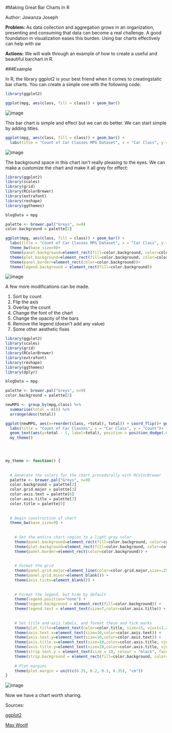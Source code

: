 #Making Great Bar Charts In R

Author: Jowanza Joseph

**Problem:** As data collection and aggregation grows in an organization, presenting and consuming that data can become a real challenge. A good foundation in visualization eases this burden. Using bar charts effectively can help with sw

**Actions:** We will walk through an example of how to create a useful and beautiful barchart in R. 

###Example

In R, the library ggplot2 is your best friend when it comes to creatingstatic bar charts. You can create a simple one with the following code:

```R
library(ggplot2)

ggplot(mpg, aes(class, fill = class)) + geom_bar()

```
![image](http://i.imgur.com/ZPrONaq.png)

This bar chart is simple and effect but we can do better. We can start simple by adding titles.

```R
ggplot(mpg, aes(class, fill = class)) + geom_bar() +
  labs(title = "Count of Car Classes MPG Dataset", x = "Car Class", y = "Count")
```

![image](http://i.imgur.com/56OPrfU.png)

The background space in this chart isn't really pleasing to the eyes. We can make a customize the chart and make it all grey for effect:

```R
library(ggplot2)
library(scales)
library(grid) 
library(RColorBrewer)
library(extrafont)
library(reshape)
library(ggthemes)

blogData = mpg

palette <- brewer.pal("Greys", n=9)
color.background = palette[2]

ggplot(mpg, aes(class, fill = class)) + geom_bar() +
  labs(title = "Count of Car Classes MPG Dataset", x = "Car Class", y = "Count")+
  theme_bw(base_size=9)+
  theme(panel.background=element_rect(fill=color.background, color=color.background)) +
  theme(plot.background=element_rect(fill=color.background, color=color.background)) +
  theme(panel.border=element_rect(color=color.background))+
  theme(legend.background = element_rect(fill=color.background))
```

![image](https://i.imgur.com/dQ3YlQZ.png)

A few more modifications can be made. 

1. Sort by count
2. Flip the axis 
3. Overlay the count
4. Change the font of the chart
5. Change the opacity of the bars 
6. Remove the legend (doesn't add any value)
7. Some other aesthetic fixes


```R
library(ggplot2)
library(scales)
library(grid) 
library(RColorBrewer)
library(extrafont)
library(reshape)
library(ggthemes)
library(dplyr)

blogData = mpg

palette <- brewer.pal("Greys", n=9)
color.background = palette[2]

newMPG <- group_by(mpg,class) %>%
  summarise(total = n()) %>%
  arrange(desc(total))

ggplot(newMPG, aes(x=reorder(class, +total), total)) + coord_flip()+ geom_bar(fill = "#6f00ff", stat="identity") +
  labs(title = "Count of Car Classes", x = "Car Class", y = "Count")+
  geom_text(aes(y=total - 1, label=total), position = position_dodge(.09), vjust= .5, size = 3, hjust = 1.3, fontface= "bold", family = "Hack")+
  my_theme()
  



my_theme <- function() {
  
  
  # Generate the colors for the chart procedurally with RColorBrewer
  palette <- brewer.pal("Greys", n=9)
  color.background = palette[2]
  color.grid.major = palette[3]
  color.axis.text = palette[6]
  color.axis.title = palette[7]
  color.title = palette[9]
  
  
  # Begin construction of chart
  theme_bw(base_size=9) +
    
    
    # Set the entire chart region to a light gray color
    theme(panel.background=element_rect(fill=color.background, color=color.background)) +
    theme(plot.background=element_rect(fill=color.background, color=color.background)) +
    theme(panel.border=element_rect(color=color.background)) +
    
    
    # Format the grid
    theme(panel.grid.major=element_line(color=color.grid.major,size=.25)) +
    theme(panel.grid.minor=element_blank()) +
    theme(axis.ticks=element_blank()) +
    
    
    # Format the legend, but hide by default
    theme(legend.position="none") +
    theme(legend.background = element_rect(fill=color.background)) +
    theme(legend.text = element_text(size=7,color=color.axis.title)) +
    
    
    # Set title and axis labels, and format these and tick marks
    theme(plot.title=element_text(color=color.title, size=15, vjust=1.25,face="bold", family="Hack")) +
    theme(axis.text.x=element_text(size=10,color=color.axis.text)) +
    theme(axis.text.y=element_text(size=10,color=color.axis.text)) +
    theme(axis.title.x=element_text(size=10,color=color.axis.title, vjust=0, face="bold", family= "Hack")) +
    theme(axis.title.y=element_text(size=10,color=color.axis.title, vjust=1.25, face="bold", family = "Hack")) + 
    theme(strip.text.y = element_text(size = 10, colour = "black", face="bold", family = "Hack")) +
    theme(strip.background = element_rect(fill=color.background, color=color.background, size=1)) +
    
    # Plot margins
    theme(plot.margin = unit(c(0.35, 0.2, 0.3, 0.35), "cm"))
}
```
![image](http://i.imgur.com/DOnynEA.png)

Now we have a chart worth sharing.





Sources:

[ggplot2](http://docs.ggplot2.org/current/)

[Max Woolf](http://minimaxir.com/2015/02/ggplot-tutorial/)


